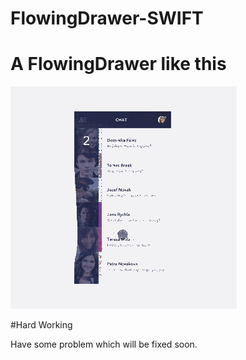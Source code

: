 # FlowingDrawer-SWIFT
# A FlowingDrawer like this

![Showcase](effect.gif)

#Hard Working 

Have some problem which will be fixed soon.
